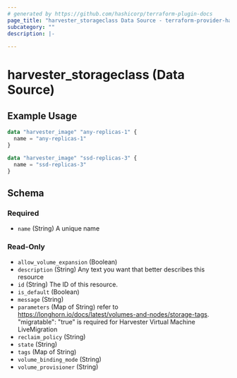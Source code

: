 ```yaml
---
# generated by https://github.com/hashicorp/terraform-plugin-docs
page_title: "harvester_storageclass Data Source - terraform-provider-harvester"
subcategory: ""
description: |-
  
---
```


# harvester_storageclass (Data Source)



## Example Usage

```terraform
data "harvester_image" "any-replicas-1" {
  name = "any-replicas-1"
}

data "harvester_image" "ssd-replicas-3" {
  name = "ssd-replicas-3"
}
```

<!-- schema generated by tfplugindocs -->
## Schema

### Required

- `name` (String) A unique name

### Read-Only

- `allow_volume_expansion` (Boolean)
- `description` (String) Any text you want that better describes this resource
- `id` (String) The ID of this resource.
- `is_default` (Boolean)
- `message` (String)
- `parameters` (Map of String) refer to https://longhorn.io/docs/latest/volumes-and-nodes/storage-tags. "migratable": "true" is required for Harvester Virtual Machine LiveMigration
- `reclaim_policy` (String)
- `state` (String)
- `tags` (Map of String)
- `volume_binding_mode` (String)
- `volume_provisioner` (String)
